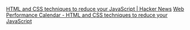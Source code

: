 
[HTML and CSS techniques to reduce your JavaScript | Hacker News](https://news.ycombinator.com/item?id=27388691)
[Web Performance Calendar - HTML and CSS techniques to reduce your JavaScript](https://calendar.perfplanet.com/2020/html-and-css-techniques-to-reduce-your-javascript/)
